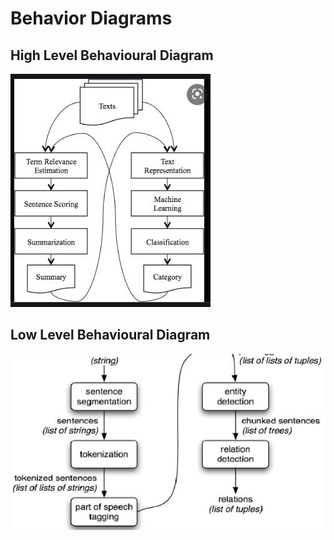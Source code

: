 # Behavior Diagrams

## High Level Behavioural Diagram
![High Level Usecase Diagram](https://github.com/Pavanas-06/Text-summarization/blob/main/Design/behavioral%20design/behavioural%20high%20level%20design.jpg)

## Low Level Behavioural Diagram
![Low Level Usecase Diagram](https://github.com/Pavanas-06/Text-summarization/blob/main/Design/behavioral%20design/behavioural%20low%20level%20design.JPG)
